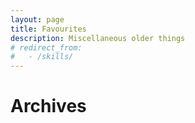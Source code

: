 ```yaml
---
layout: page
title: Favourites
description: Miscellaneous older things
# redirect_from:
#   - /skills/
---
```


# Archives
